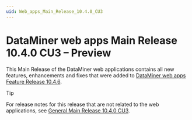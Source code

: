 ```yaml
---
uid: Web_apps_Main_Release_10.4.0_CU3
---
```


# DataMiner web apps Main Release 10.4.0 CU3 – Preview

This Main Release of the DataMiner web applications contains all new features, enhancements and fixes that were added to [DataMiner web apps Feature Release 10.4.6](xref:Web_apps_Feature_Release_10.4.6).

> [!TIP]
> For release notes for this release that are not related to the web applications, see [General Main Release 10.4.0 CU3](xref:General_Main_Release_10.4.0_CU3).
